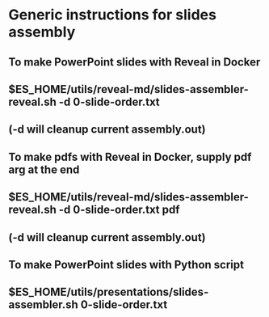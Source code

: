 # Generic instructions for slides assembly

## To make PowerPoint slides with Reveal in Docker
##       $ES_HOME/utils/reveal-md/slides-assembler-reveal.sh -d 0-slide-order.txt
## (-d will cleanup  current assembly.out)

## To make pdfs with Reveal in Docker, supply pdf arg at the end
##       $ES_HOME/utils/reveal-md/slides-assembler-reveal.sh -d 0-slide-order.txt  pdf
## (-d will cleanup  current assembly.out)

## To make PowerPoint slides with Python script
##       $ES_HOME/utils/presentations/slides-assembler.sh 0-slide-order.txt

